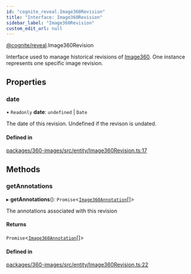 ```yaml
---
id: "cognite_reveal.Image360Revision"
title: "Interface: Image360Revision"
sidebar_label: "Image360Revision"
custom_edit_url: null
---
```


[@cognite/reveal](../modules/cognite_reveal.md).Image360Revision

Interface used to manage historical revisions of [Image360](cognite_reveal.Image360.md).
One instance represents one specific image revision.

## Properties

### date

• `Readonly` **date**: `undefined` \| `Date`

The date of this revision. Undefined if the revison is undated.

#### Defined in

[packages/360-images/src/entity/Image360Revision.ts:17](https://github.com/cognitedata/reveal/blob/e9e26d38/viewer/packages/360-images/src/entity/Image360Revision.ts#L17)

## Methods

### getAnnotations

▸ **getAnnotations**(): `Promise`\<[`Image360Annotation`](cognite_reveal.Image360Annotation.md)[]\>

The annotations associated with this revision

#### Returns

`Promise`\<[`Image360Annotation`](cognite_reveal.Image360Annotation.md)[]\>

#### Defined in

[packages/360-images/src/entity/Image360Revision.ts:22](https://github.com/cognitedata/reveal/blob/e9e26d38/viewer/packages/360-images/src/entity/Image360Revision.ts#L22)
